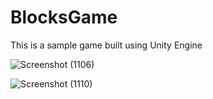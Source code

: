 # BlocksGame
This is a sample game built using Unity Engine


![Screenshot (1106)](https://user-images.githubusercontent.com/44662115/167256661-292297ec-ac96-4881-8b87-efd7ecb57deb.png)

![Screenshot (1110)](https://user-images.githubusercontent.com/44662115/167298941-c9ccc2e8-7a16-4998-84e4-87d3ce73f146.png)
